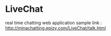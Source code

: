 # LiveChat
real time chatting web application
sample link : http://minachatting.epizy.com/LiveChat/talk.html
